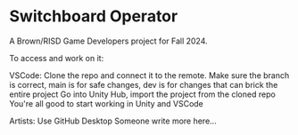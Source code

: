 # Switchboard Operator
A Brown/RISD Game Developers project for Fall 2024.

To access and work on it:

VSCode:
Clone the repo and connect it to the remote.
Make sure the branch is correct, main is for safe changes, dev is for changes that can brick the entire project
Go into Unity Hub, import the project from the cloned repo
You're all good to start working in Unity and VSCode

Artists:
Use GitHub Desktop
Someone write more here...
